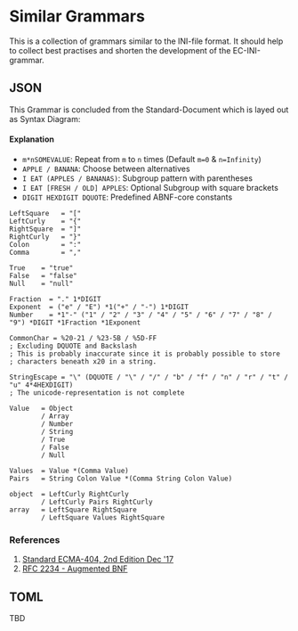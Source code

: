 # Similar Grammars

This is a collection of grammars similar to the INI-file format. It should help to collect best practises and shorten the development of the EC-INI-grammar.

## JSON

This Grammar is concluded from the Standard-Document which is layed out as Syntax Diagram:

#### Explanation

- `m*nSOMEVALUE`: Repeat from `m` to `n` times (Default `m=0` & `n=Infinity`)
- `APPLE / BANANA`: Choose between alternatives
- `I EAT (APPLES / BANANAS)`: Subgroup pattern with parentheses
- `I EAT [FRESH / OLD] APPLES`: Optional Subgroup with square brackets
- `DIGIT HEXDIGIT DQUOTE`: Predefined ABNF-core constants

```abnf
LeftSquare   = "["
LeftCurly    = "{"
RightSquare  = "]"
RightCurly   = "}"
Colon        = ":"
Comma        = ","

True    = "true"
False   = "false"
Null    = "null"

Fraction  = "." 1*DIGIT
Exponent  = ("e" / "E") *1("+" / "-") 1*DIGIT
Number    = *1"-" ("1" / "2" / "3" / "4" / "5" / "6" / "7" / "8" / "9") *DIGIT *1Fraction *1Exponent

CommonChar = %20-21 / %23-5B / %5D-FF
; Excluding DQUOTE and Backslash
; This is probably inaccurate since it is probably possible to store
; characters beneath x20 in a string.

StringEscape = "\" (DQUOTE / "\" / "/" / "b" / "f" / "n" / "r" / "t" / "u" 4*4HEXDIGIT)
; The unicode-representation is not complete

Value   = Object
        / Array
        / Number
        / String
        / True
        / False
        / Null

Values  = Value *(Comma Value)
Pairs   = String Colon Value *(Comma String Colon Value)

object  = LeftCurly RightCurly
        / LeftCurly Pairs RightCurly
array   = LeftSquare RightSquare
        / LeftSquare Values RightSquare
```


### References

1. [Standard ECMA-404, 2nd Edition Dec '17](https://www.ecma-international.org/publications/files/ECMA-ST/ECMA-404.pdf)
2. [RFC 2234 - Augmented BNF](http://www.faqs.org/rfcs/rfc2234.html)

## TOML

TBD
